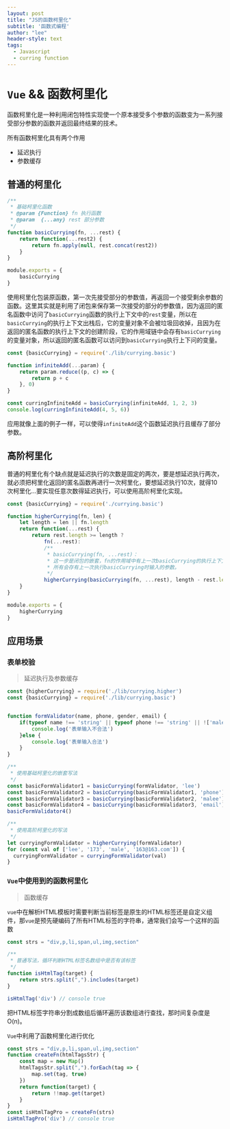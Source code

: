```yaml
---
layout: post
title: "JS的函数柯里化"
subtitle: '函数式编程'
author: "lee"
header-style: text
tags:
  - Javascript
  - curring function
---
```


# `Vue` && 函数柯里化

函数柯里化是一种利用闭包特性实现使一个原本接受多个参数的函数变为一系列接受部分参数的函数并返回最终结果的技术。

所有函数柯里化具有两个作用

- 延迟执行
- 参数缓存

## 普通的柯里化

```javascript
/**
 * 基础柯里化函数
 * @param {Function} fn 执行函数 
 * @param  {...any} rest 部分参数
 */
function basicCurrying(fn, ...rest) {
    return function(...rest2) {
        return fn.apply(null, rest.concat(rest2))
    }
}

module.exports = {
    basicCurrying
}
```

使用柯里化包装原函数，第一次先接受部分的参数值，再返回一个接受剩余参数的函数。这里其实就是利用了闭包来保存第一次接受的部分的参数值，因为返回的匿名函数中访问了`basicCurrying`函数的执行上下文中的`rest`变量，所以在`basicCurrying`的执行上下文出栈后，它的变量对象不会被垃圾回收掉，且因为在返回的匿名函数的执行上下文的创建阶段，它的作用域链中会存有`basicCurrying`的变量对象，所以返回的匿名函数可以访问到`basicCurrying`执行上下问的变量。

```javascript
const {basicCurrying} = require('./lib/currying.basic')

function infiniteAdd(...param) {
    return param.reduce((p, c) => {
        return p + c
    }, 0)
}

const curringInfiniteAdd = basicCurrying(infiniteAdd, 1, 2, 3)
console.log(curringInfiniteAdd(4, 5, 6)) 
```

应用就像上面的例子一样，可以使得`infiniteAdd`这个函数延迟执行且缓存了部分参数。

## 高阶柯里化

普通的柯里化有个缺点就是延迟执行的次数是固定的两次，要是想延迟执行两次，就必须把柯里化返回的匿名函数再进行一次柯里化，要想延迟执行10次，就得10次柯里化...要实现任意次数得延迟执行，可以使用高阶柯里化实现。

```javascript
const {basicCurrying} = require('./currying.basic')

function higherCurrying(fn, len) {
    let length = len || fn.length
    return function(...rest) {
        return rest.length >= length ? 
            fn(...rest):
            /**
             * basicCurrying(fn, ...rest)：
             * 这一步是闭包的嵌套，fn的作用域中有上一次basicCurrying的执行上下文的变量对象，
             * 所有会存有上一次执行basicCurrying时输入的参数。
             */
            higherCurrying(basicCurrying(fn, ...rest), length - rest.length)        
    }
}

module.exports = {
    higherCurrying
}
```

## 应用场景

### 表单校验

> 延迟执行及参数缓存

```javascript
const {higherCurrying} = require('./lib/currying.higher')
const {basicCurrying} = require('./lib/currying.basic')


function formValidator(name, phone, gender, email) {
    if(typeof name !== 'string' || typeof phone !== 'string' || !['male', 'female'].includes(gender) || typeof email !== 'string') {
        console.log('表单输入不合法')
    }else {
        console.log('表单输入合法')
    }
}

/**
 * 使用基础柯里化的嵌套写法
 */
const basicFormValidator1 = basicCurrying(formValidator, 'lee')
const basicFormValidator2 = basicCurrying(basicFormValidator1, 'phone')
const basicFormValidator3 = basicCurrying(basicFormValidator2, 'malee')
const basicFormValidator4 = basicCurrying(basicFormValidator3, 'email')
basicFormValidator4()

/**
 * 使用高阶柯里化的写法
 */
let curryingFormValidator = higherCurrying(formValidator)
for (const val of ['lee', '173', 'male', '163@163.com']) {
  curryingFormValidator = curryingFormValidator(val)  
}
```



### `Vue`中使用到的函数柯里化

> 函数缓存

`vue`中在解析HTML模板时需要判断当前标签是原生的HTML标签还是自定义组件，那`vue`是预先硬编码了所有HTML标签的字符串，通常我们会写一个这样的函数

```javascript
const strs = "div,p,li,span,ul,img,section"

/**
 * 普通写法，循环判断HTML标签名数组中是否有该标签
 */
function isHtmlTag(target) {
    return strs.split(",").includes(target)
}

isHtmlTag('div') // console true
```

把HTML标签字符串分割成数组后循环遍历该数组进行查找，那时间复杂度是O(n)。

`Vue`中利用了函数柯里化进行优化

```javascript
const strs = "div,p,li,span,ul,img,section"
function createFn(htmlTagsStr) {
    const map = new Map()
    htmlTagsStr.split(",").forEach(tag => {
        map.set(tag, true)
    })
    return function(target) {
        return !!map.get(target)
    }
}
const isHtmlTagPro = createFn(strs)
isHtmlTagPro('div') // console true
```

